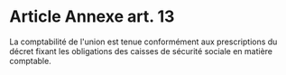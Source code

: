 # Article Annexe art. 13

La comptabilité de l'union est tenue conformément aux prescriptions du décret fixant les obligations des caisses de sécurité sociale en matière comptable.
